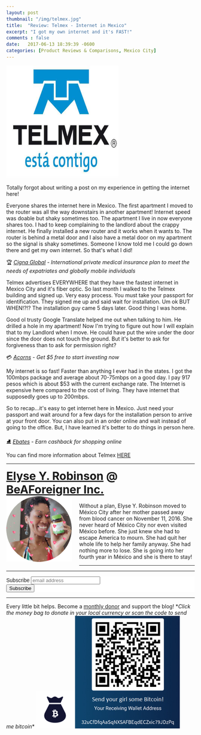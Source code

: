 ```yaml
---
layout: post
thumbnail: "/img/telmex.jpg"
title:  "Review: Telmex - Internet in Mexico"
excerpt: "I got my own internet and it's FAST!"
comments : false
date:   2017-06-13 18:39:39 -0600
categories: [Product Reviews & Comparisons, Mexico City]
---
```


<img src="/img/telmex.jpg" width="300" height="300" alt="Telmex">

Totally forgot about writing a post on my experience in getting the internet here!

Everyone shares the internet here in Mexico. The first apartment I moved to the router was all the way downstairs in another apartment! Internet speed was doable but shaky sometimes too. The apartment I live in now everyone shares too. I had to keep complaining to the landlord about the crappy internet. He finally installed a new router and it works when it wants to. The router is behind a metal door and I also have a metal door on my apartment so the signal is shaky sometimes. Someone I know told me I could go down there and get my own internet. So that's what I did!

🏆 <i><a href="https://www.cignaglobal.com/quote/pages/quote/PersonalInformationLiteV3.html?AffinityPartner=0c87bfca9d32b49102c4c37a2e8f1a1b&utm_source=broker&utm_medium=tlink&utm_campaign=NE10473370" target="_blank">Cigna Global</a> - International private medical insurance plan to meet the needs of expatriates and globally mobile individuals</i>

Telmex advertises EVERYWHERE that they have the fastest internet in Mexico City and it's fiber optic. So last month I walked to the Telmex building and signed up. Very easy process. You must take your passport for identification. They signed me up and said wait for installation. Um ok BUT WHEN!?!? The installation guy came 5 days later. Good thing I was home.

Good ol trusty Google Translate helped me out when talking to him. He drilled a hole in my apartment! Now I'm trying to figure out how I will explain that to my Landlord when I move. He could have put the wire under the door since the door does not touch the ground. But it's better to ask for forgiveness than to ask for permission right?

💳 <i><a href="https://www.acorns.com/invite/A4ZAYK" target="_blank">Acorns</a> - Get $5 free to start investing now</i>

My internet is so fast! Faster than anything I ever had in the states. I got the 100mbps package and average about 70-75mbps on a good day. I pay 917 pesos which is about $53 with the current exchange rate. The Internet is expensive here compared to the cost of living. They have internet that supposedly goes up to 200mbps.

So to recap...it's easy to get internet here in Mexico. Just need your passport and wait around for a few days for the installation person to arrive at your front door. You can also put in an order online and wait instead of going to the office. But, I have learned it's better to do things in person here.

⛸️ <i><a href="https://www.rakuten.com/r/YOURS219?eeid=28187" target="_blank">Ebates</a> - Earn cashback for shopping online</i>

You can find more information about Telmex <a href="https://telmex.com/" target="_blank">HERE</a>

<hr>

<div style="font-size: 30px; font-weight: bold;"><a href="https://elyserobinson.com" target="_blank">Elyse Y. Robinson</a> @ <a href="https://www.beaforeigner.com" target="_blank">BeAForeigner Inc.</a></div>
<div style="float: left; padding: 0 20px 20px 0;"><img src="/img/me86.gif" width="175" height="175" alt="Elyse Y. Robinson"></div>
<br>
Without a plan, Elyse Y. Robinson moved to México City after her mother passed away from blood cancer on November 11, 2016. She never heard of México City nor even visited México before. She just knew she had to escape America to mourn. She had quit her whole life to help her family anyway. She had nothing more to lose. She is going into her fourth year in México and she is there to stay!

<hr>

<div class="sharethis-inline-share-buttons"></div>

<hr>

<!-- Begin Mailchimp Signup Form -->
<link href="//cdn-images.mailchimp.com/embedcode/horizontal-slim-10_7.css" rel="stylesheet" type="text/css">
<style type="text/css">
	#mc_embed_signup{background:#fff; clear:left; font:14px Helvetica,Arial,sans-serif; width:100%;}
	/* Add your own Mailchimp form style overrides in your site stylesheet or in this style block.
	   We recommend moving this block and the preceding CSS link to the HEAD of your HTML file. */
</style>
<div id="mc_embed_signup">
<form action="https://elyserobinson.us14.list-manage.com/subscribe/post?u=d8681ae8829338461cc453b4a&amp;id=f1fd37520f" method="post" id="mc-embedded-subscribe-form" name="mc-embedded-subscribe-form" class="validate" target="_blank" novalidate>
    <div id="mc_embed_signup_scroll">
	<label for="mce-EMAIL">Subscribe</label>
	<input type="email" value="" name="EMAIL" class="email" id="mce-EMAIL" placeholder="email address" required>
    <!-- real people should not fill this in and expect good things - do not remove this or risk form bot signups-->
    <div style="position: absolute; left: -5000px;" aria-hidden="true"><input type="text" name="b_d8681ae8829338461cc453b4a_f1fd37520f" tabindex="-1" value=""></div>
    <div class="clear"><input type="submit" value="Subscribe" name="subscribe" id="mc-embedded-subscribe" class="button"></div>
    </div>
</form>
</div>

<!--End mc_embed_signup-->

<hr>

<div class="text-align: center">
Every little bit helps. Become a <a href="https://liberapay.com/elyserobinson" target="_blank">monthly donor</a> and support the blog! *<i>Click the money bag to donate in your local currency or scan the code to send me bitcoin</i>*
<a href="https://liberapay.com/elyserobinson" target="_blank"><img src="/img/419_money_bag_BTC_solid.gif" width="100" height="100" alt="Love Elyse? Send some money!"></a>

<picture>
  <source srcset="/img/bitcoin.webp" type="image/webp">
  <source srcset="/img/bitcoin.jpeg" type="image/jpeg">
  <img src="/img/bitcoin.jpeg" width="280" height="300" alt="Love Elyse? Send some bitcoin!">
</picture>
</div>
